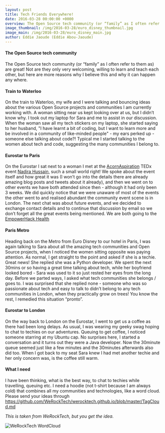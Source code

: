 ```yaml
---
layout: post
title: Tech Friends Everywhere!
date: 2016-03-28 00:00:00 +0000
overview: The Open Source tech community (or “family” as I often refer to them as) are great! Not are they only very welcoming, willing to learn and teach each other, but here are more reasons why I believe this and why it can happen any where.
image_thumbnail: /img/2016-03-28/euro_disney_thumbnail.jpg
image_main: /img/2016-03-28/euro_disney_main.jpg
author: Eddie Jaoude (Eddie Abou-Jaoude)
---
```


#### The Open Source tech community

The Open Source tech community (or “family” as I often refer to them as) are great! Not are they only very welcoming, willing to learn and teach each other, but here are more reasons why I believe this and why it can happen any where.

#### Train to Waterloo

On the train to Waterloo, my wife and I were talking and bouncing ideas about the various Open Source projects and communities I am currently working with. A woman sitting near us kept looking over at us, but I didn’t know why. I took out my laptop for Sara and me to assist in our discussion. When the woman saw all my tech stickers on my laptop, she started saying to her husband, "I have learnt a bit of coding, but I want to learn more and be involved in a community of like-minded people" - my ears perked up -  someone else talking about code?! Typical me I started talking to the women about tech and code, suggesting the many communities I belong to.

#### Eurostar to Paris

On the Eurostar I sat next to a woman I met at the [AcornAspiration](http://acornhackgirls.acornaspirations.co.uk) TEDx event [Nadira Hussain](https://www.linkedin.com/in/nadira-hussain-63a08314/), such a small world right! We spoke about the event itself and how great it was (I won’t go into the details there are already amazing blog posts and tweets about it already), and then we went on to other events we have both attended since then - although it had only been 3 weeks. We did quickly notice that we were unaware of most of the events the other went to and realised abundant the community event scene is in London. The next chat was about future events, and we decided to exchange contact details and to continue that discussion by email so we don’t forget all the great events being mentioned. We are both going to the [EmpowerHack Health](https://www.eventbrite.co.uk/e/empowerhackhealth-london-tickets-23044723388)

#### Paris Metro

Heading back on the Metro from Euro Disney to our hotel in Paris, I was again talking to Sara about all the amazing tech communities and Open Source projects, when I noticed the women sitting opposite was paying attention. As normal, I get straight to the point and asked if she is a techie. Great news! She replied she was a Python developer. We spent the next 30mins or so having a great time talking about tech, while her boyfriend looked bored - Sara was used to it so just rested her eyes from the long day. Before we parted ways, I asked what tech communities she belongs / goes to. I was surprised that she replied none - someone who was so passionate about tech and easy to talk to didn’t belong to any tech communities in London, when they practically grow on trees! You know the rest, I remedied this situation “pronto”.

#### Eurostar to London

On the way back to London on the Eurostar, I went to get us a coffee as there had been long delays. As usual, I was wearing my geeky swag hoping to chat to techies on our adventures. Queuing to get coffee, I noticed someone starring at my Ubuntu cap. No surprises here, I started a conversation and it turns out they were a Java developer. Now the 30minute queue seemed just like a few minutes and the 30minutes afterwards also did too. When I got back to my seat Sara knew I had met another techie and her only concern was, is the coffee still warm.

#### What I need

I have been thinking, what is the best way, to chat to techies while travelling, queuing etc. I need a hoodie (not t-shirt because I am always cold) that combines all my communities and technologies, like a word cloud. Please send your ideas through https://github.com/WeRockTech/werocktech.github.io/blob/master/TagCloud.md

*This is taken from WeRockTech, but you get the idea.*

![WeRockTech WordCloud](https://camo.githubusercontent.com/e1abb9c6f818429a78b1adb9552590011157638c/68747470733a2f2f63646e2e7261776769742e636f6d2f5765526f636b546563682f7765726f636b746563682e6769746875622e696f2f6d61737465722f696d672f776f7264636c6f75642e737667)
